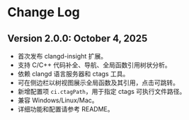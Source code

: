 # Change Log

## Version 2.0.0: October 4, 2025

* 首次发布 clangd-insight 扩展。
* 支持 C/C++ 代码补全、导航、全局函数引用树状分析。
* 依赖 clangd 语言服务器和 ctags 工具。
* 可在侧边栏以树视图展示全局函数及其引用，点击可跳转。
* 新增配置项 `ci.ctagPath`，用于指定 ctags 可执行文件路径。
* 兼容 Windows/Linux/Mac。
* 详细功能和配置请参考 README。
